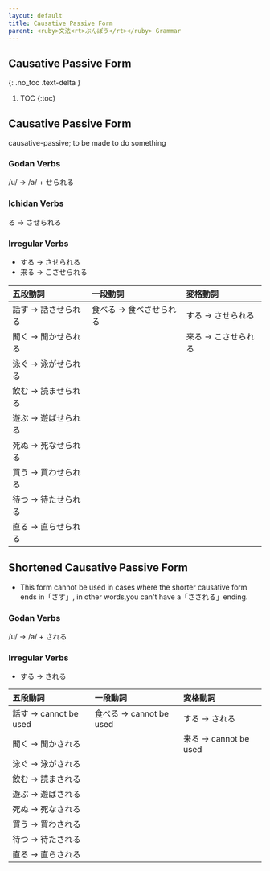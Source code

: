 ```yaml
---
layout: default
title: Causative Passive Form
parent: <ruby>文法<rt>ぶんぽう</rt></ruby> Grammar
---
```


## Causative Passive Form
{: .no_toc .text-delta }

1. TOC
{:toc}

## Causative Passive Form
causative-passive; to be made to do something

### Godan Verbs
/u/ → /a/ + せられる

### Ichidan Verbs
る → させられる

### Irregular Verbs
-	する → させられる
-	来る → こさせられる

| 五段動詞            | 一段動詞                | 変格動詞            |
|:--------------------|:------------------------|:--------------------|
| 話す → 話させられる | 食べる → 食べさせられる | する → させられる   |
| 聞く → 聞かせられる |                         | 来る → こさせられる |
| 泳ぐ → 泳がせられる |                         |                     |
| 飲む → 読ませられる |                         |                     |
| 遊ぶ → 遊ばせられる |                         |                     |
| 死ぬ → 死なせられる |                         |                     |
| 買う → 買わせられる |                         |                     |
| 待つ → 待たせられる |                         |                     |
| 直る → 直らせられる |                         |                     |

## Shortened Causative Passive Form
- This form cannot be used in cases where the shorter causative form ends in「さす」, in other words,you can't have a「さされる」ending.

### Godan Verbs
/u/ → /a/ + される

### Irregular Verbs
-	する → される

| 五段動詞              | 一段動詞                | 変格動詞              |
|:----------------------|:------------------------|:----------------------|
| 話す → cannot be used | 食べる → cannot be used | する → される         |
| 聞く → 聞かされる     |                         | 来る → cannot be used |
| 泳ぐ → 泳がされる     |                         |                       |
| 飲む → 読まされる     |                         |                       |
| 遊ぶ → 遊ばされる     |                         |                       |
| 死ぬ → 死なされる     |                         |                       |
| 買う → 買わされる     |                         |                       |
| 待つ → 待たされる     |                         |                       |
| 直る → 直らされる     |                         |                       |

